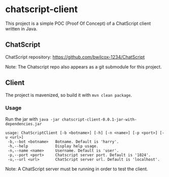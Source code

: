 # chatscript-client

This project is a simple POC (Proof Of Concept) of a ChatScript client written in Java.

## ChatScript

ChatScript repository: https://github.com/bwilcox-1234/ChatScript

Note: The Chatscript repo also appears as a git submodule for this project.

## Client

The project is mavenized, so build it with `mvn clean package`.

### Usage

Run the jar with `java -jar chatscript-client-0.0.1-jar-with-dependencies.jar`

```
usage: ChatScriptClient [-b <botname>] [-h] [-n <name>] [-p <port>] [-u <url>]
 -b,--bot <botname>   Botname. Default is 'harry'.
 -h,--help            Display help usage.
 -n,--name <name>     Username. Default is 'user'.
 -p,--port <port>     Chatscript server port. Default is '1024'.
 -u,--url <url>       ChatScript server url. Default is 'localhost'.
```

Note: A ChatScript server must be running in order to test the client.
